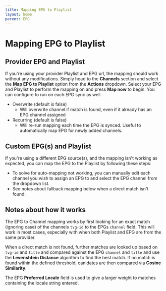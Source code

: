```yaml
---
title: Mapping EPG to Playlist
layout: home
parent: EPG
---
```


# Mapping EPG to Playlist

## Provider EPG and Playlist

If you're using your provider Playlist and EPG url, the mapping should work without any modifications. Simply head to the **Channels** section and select the **Map EPG to Playlist** option from the **Actions** dropdown. Select your EPG and Playlist to perform the mapping on and press **Map now** to begin. You can configure to run on each EPG sync as well.

- Overwrite (default is false)
    - Will overwrite channel if match is found, even if it already has an EPG channel assigned
- Recurring (default is false)
    - Will re-run mapping each time the EPG is synced. Useful to automatically map EPG for newly added channels.

## Custom EPG(s) and Playlist

If you're using a different EPG source(s), and the mapping isn't working as expected, you can map the EPG to the Playlist by following these steps:
- To solve for auto-mapping not working, you can manually edit each channel you wish to assign an EPG to and select the EPG channel from the dropdown list.
- See notes about fallback mapping below when a direct match isn't found.

## Notes about how it works

The EPG to Channel mapping works by first looking for an exact match (ignoring case) of the channels `tvg-id` to the EPGs `channel` field. This will work in most cases, especially with when both Playlist and EPG are from the same provider.

When a direct match is not found, further matches are looked up based on `tvg-id` and `title` and compared against the EPG `channel` and `title` and use the **Levenshtein Distance** algorithm to find the best match. If no match is found within the defined threshold, canidates are then compared via **Cosine Similarity**.

The EPG **Preferred Locale** field is used to give a larger weight to matches containing the locale string entered.